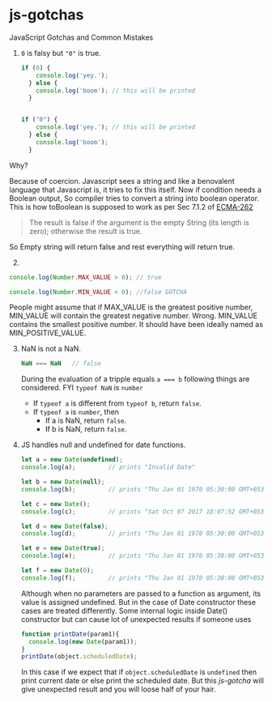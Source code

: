# js-gotchas
JavaScript Gotchas and Common Mistakes

1. `0` is falsy but `"0"` is true.
      ```js
      if (0) {
          console.log('yey.');
        } else {
          console.log('boom'); // this will be printed
        }


      if ("0") {
          console.log('yey.'); // this will be printed
        } else {
          console.log('boom'); 
        }
      ```


 Why?
 
 Because of coercion. Javascript sees a string and like a benovalent language that Javascript is, it tries to fix this itself. Now if condition needs a Boolean output, So compiler tries to convert a string into boolean operator.
 This is how toBoolean is supposed to work as per Sec 7.1.2 of [ECMA-262](http://www.ecma-international.org/publications/files/ECMA-ST/Ecma-262.pdf)
  > The result is false if the argument is the empty String (its length is zero); otherwise the result is true. 
  
  So Empty string will return false and rest everything will return true.  
 
 2. 
 ```js
 console.log(Number.MAX_VALUE > 0); // true
 
 console.log(Number.MIN_VALUE < 0); //false GOTCHA
 ``` 
 
People might assume that if MAX_VALUE is the greatest positive number, MIN_VALUE will contain the greatest negative number. Wrong. MIN_VALUE contains the smallest positive number. It should have been ideally named as MIN_POSITIVE_VALUE.
 

3. NaN is not a NaN.
      ```js
      NaN === NaN   // false
      ```
    During the evaluation of a tripple equals `a === b` following things are considered. FYI `typeof NaN` is `number`
    - If `typeof a` is different from `typeof b`, return `false`.
    - If `typeof a` is `number`, then
      - If a is NaN, return `false`.
      - If b is NaN, return `false`.

4. JS handles null and undefined for date functions.
      ```js
      let a = new Date(undefined);
      console.log(a);         // prints "Invalid Date"

      let b = new Date(null);
      console.log(b);         // prints "Thu Jan 01 1970 05:30:00 GMT+0530 (IST)"  -> Epoch time 0

      let c = new Date();
      console.log(c);         // prints "Sat Oct 07 2017 18:07:52 GMT+0530 (IST)" -> Current time

      let d = new Date(false);
      console.log(d);         // prints "Thu Jan 01 1970 05:30:00 GMT+0530 (IST)" -> Epoch time 0

      let e = new Date(true);
      console.log(e);         // prints "Thu Jan 01 1970 05:30:00 GMT+0530 (IST)" -> Still epoch time 0

      let f = new Date(0);
      console.log(f);         // prints "Thu Jan 01 1970 05:30:00 GMT+0530 (IST)" -> Again epoch time 0

      ```
      Although when no parameters are passed to a function as argument, its value is assigned undefined. But in the case of Date constructor these cases are treated differently. Some internal logic inside Date() constructor but can cause lot of unexpected results if someone uses 
      ```js
      function printDate(param1){
        console.log(new Date(param1));
      }
      printDate(object.scheduledDate);
      ```
      In this case if we expect that if ``` object.scheduledDate ``` is ``` undefined ``` then print current date or else print the scheduled date. But this *js-gotcha* will give unexpected result and you will loose half of your hair.

